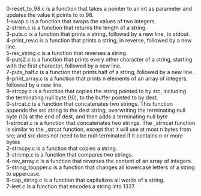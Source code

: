 0-reset_to_98.c is a function that takes a pointer to an int as parameter and updates the value it points to to 98. <br/>
1-swap.c is a function that swaps the values of two integers.<br/>
2-strlen.c is a function that returns the length of a string. <br/>
3-puts.c is a function that prints a string, followed by a new line, to stdout. <br/>
4-print_rev.c is a function that prints a string, in reverse, followed by a new line. <br/>
5-rev_string.c is a function that reverses a string. <br/>
6-puts2.c is a function that prints every other character of a string, starting with the first character, followed by a new line. <br/>
7-puts_half.c is a function that prints half of a string, followed by a new line. <br/>
8-print_array.c is a function that prints n elements of an array of integers, followed by a new line. <br/>
9-strcpy.c is a function that copies the string pointed to by src, including the terminating null byte (\0), to the buffer pointed to by dest. <br/>
0-strcat.c is a function that concatenates two strings. This function appends the src string to the dest string, overwriting the terminating null byte (\0) at the end of dest, and then adds a terminating null byte<br/>
1-strncat.c is a function that concatenates two strings. The _strncat function is similar to the _strcat function, except that it will use at most n bytes from src; and src does not need to be null-terminated if it contains n or more bytes <br/>
2-strncpy.c is a function that copies a string. <br/>
3-strcmp.c is a function that compares two strings. <br/>
4-rev_array.c is a function that reverses the content of an array of integers. <br/>
5-string_toupper.c is a function that changes all lowercase letters of a string to uppercase. <br/>
6-cap_string.c is a function that capitalizes all words of a string. <br/>
7-leet.c is a function that encodes a string into 1337.
